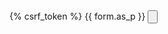 <form method="" action="">
    {% csrf_token %}
    {{ form.as_p }}
    <input type="submit" value="" class="btn"/>
</form>